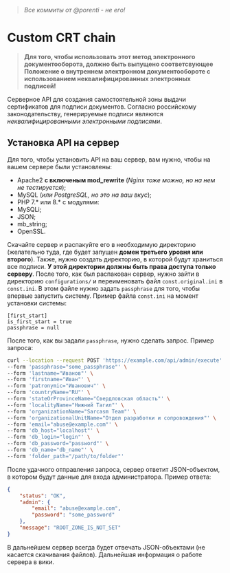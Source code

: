 > _Все коммиты от @porenti - не его!_

# Custom CRT chain
> **Для того, чтобы использовать этот метод электронного документооборота, должно быть выпущено соответсвующее Положение о внутреннем электронном документообороте с использованием неквалифицированных электронных подписей!**

Серверное API для создания самостоятельной зоны выдачи сертификатов для подписи документов. Согласно российскому законодательству, генерируемые подписи являются *неквалифицированными электронными подписями*.

## Установка API на сервер

Для того, чтобы установить API на ваш сервер, вам нужно, чтобы на вашем сервере были установлены:
- Apache2 **с включеным mod_rewrite** (*Nginx тоже можно, но на нем не тестируется*);
- MySQL (*или PostgreSQL, но это на ваш вкус*);
- PHP 7.\* или 8.\* с модулями:
 - MySQLi;
 - JSON;
 - mb_string;
 - OpenSSL.

Скачайте сервер и распакуйте его в необходимую директорию (желательно туда, где будет запущен **домен третьего уровня или второго**).
Также, нужно создать директорию, в которой будут храниться все подписи. **У этой директории должны быть права доступа только серверу**. После того, как был распакован сервер, нужно зайти в директорию `configurations/` и переименовать файл `const.original.ini` в `const.ini`. В этом файле нужно задать `passphrase` для того, чтобы впервые запустить систему. Пример файла `const.ini` на момент установки системы:
```
[first_start]
is_first_start = true
passphrase = null
```

После того, как вы задали `passphrase`, нужно сделать запрос. Пример запроса:
```bash
curl --location --request POST 'https://example.com/api/admin/execute' \
--form 'passphrase="some_passphrase"' \
--form 'lastname="Иванов"' \
--form 'firstname="Иван"' \
--form 'patronymic="Иванович"' \
--form 'countryName="RU"' \
--form 'stateOrProvinceName="Свердловская область"' \
--form 'localityName="Нижний Тагил"' \
--form 'organizationName="Sarcasm Team"' \
--form 'organizationalUnitName="Отдел разработки и сопровождения"' \
--form 'email="abuse@example.com"' \
--form 'db_host="localhost"' \
--form 'db_login="login"' \
--form 'db_password="password"' \
--form 'db_name="db_name"' \
--form 'folder_path="/path/to/folder"'
```
После удачного отправления запроса, сервер ответит JSON-объектом, в котором будут данные для входа администратора. Пример ответа:
```json
{
	"status": "OK",
	"admin": {
		"email": "abuse@example.com",
		"password": "some_password"
	},
	"message": "ROOT_ZONE_IS_NOT_SET"
}
```
В дальнейшем сервер всегда будет отвечать JSON-объектами (не касается скачивания файлов). Дальнейшая информация о работе сервера в вики.
